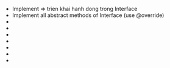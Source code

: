 - Implement =>  trien khai hanh dong trong Interface 
-  Implement all abstract methods of Interface (use @override)
- 
- 
 - 
 - 
 - 
 - 
 - 
